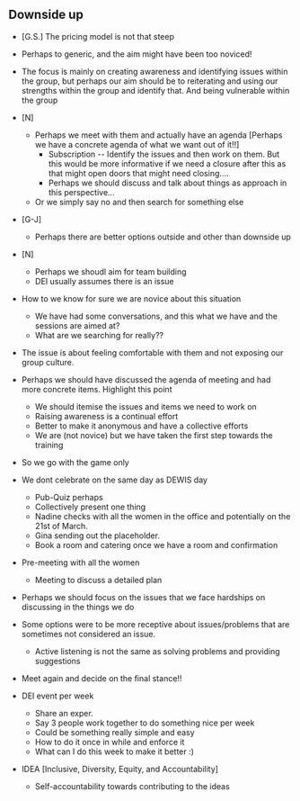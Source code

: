 ## Downside up 

- [G.S.] The pricing model is not that steep
- Perhaps to generic, and the aim might have been too noviced!
- The focus is mainly on creating awareness and identifying issues within the group, but perhaps our aim should be to reiterating and using our strengths within the group and identify that. And being vulnerable within the group 

- [N] 
    - Perhaps we meet with them and actually have an agenda [Perhaps we have a concrete agenda of what we want out of it!!]
        - Subscription -- Identify the issues and then work on them. But this would be more informative if we need a closure after this as that might open doors that might need closing....
        - Perhaps we should discuss and talk about things as approach in this perspective...
    - Or we simply say no and then search for something else
- [G-J] 
    - Perhaps there are better options outside and other than downside up
- [N]
    - Perhaps we shoudl aim for team building 
    - DEI usually assumes there is an issue
- How to we know for sure we are novice about this situation
    - We have had some conversations, and this what we have and the sessions are aimed at? 
    - What are we searching for really??

- The issue is about feeling comfortable with them and not exposing our group culture.
- Perhaps we should have discussed the agenda of meeting and had more concrete items. Highlight this point
    - We should itemise the issues and items we need to work on
    - Raising awareness is a continual effort
    - Better to make it anonymous and have a collective efforts
    - We are (not novice) but we have taken the first step towards the training

- So we go with the game only
- We dont celebrate on the same day as DEWIS day
    - Pub-Quiz perhaps 
    - Collectively present one thing
    - Nadine checks with all the women in the office and potentially on the 21st of March.
    - Gina sending out the placeholder.
    - Book a room and catering once we have a room and confirmation
- Pre-meeting with all the women
    - Meeting to discuss a detailed plan
- Perhaps we should focus on the issues that we face hardships on discussing in the things we do
- Some options were to be more receptive about issues/problems that are sometimes not considered an issue.
    - Active listening is not the same as solving problems and providing suggestions

- Meet again and decide on the final stance!!

- DEI event per week
    - Share an exper.
    - Say 3 people work together to do something nice per week
    - Could be something really simple and easy
    - How to do it once in while and enforce it
    - What can I do this week to make it better :)
- IDEA [Inclusive, Diversity, Equity, and Accountability]
    - Self-accountability towards contributing to the ideas


